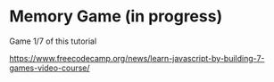 # Memory Game (in progress)

Game 1/7 of this tutorial

https://www.freecodecamp.org/news/learn-javascript-by-building-7-games-video-course/

